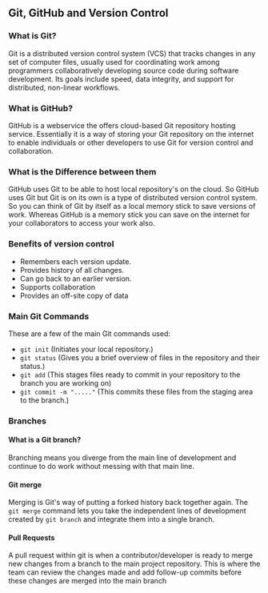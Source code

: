 ## Git, GitHub and Version Control

### What is Git?

Git is a distributed version control system (VCS) that tracks changes in any set of computer files, 
usually used for coordinating work among programmers collaboratively developing source code 
during software development. Its goals include speed, data integrity, and support for distributed, 
non-linear workflows.

### What is GitHub?

GitHub is a webservice the offers cloud-based Git repository hosting service. Essentially it is a way of storing 
your Git repository on the internet to enable individuals or other developers to use Git for version 
control and collaboration. 

### What is the Difference between them
GitHub uses Git to be able to host local repository's on the cloud. So GitHub uses Git but Git is 
on its own is a type of distributed version control system. So you can think of Git by itself as a 
local memory stick to save versions of work. Whereas GitHub is a memory stick you can save on the internet for
your collaborators to access your work also. 

### Benefits of version control

- Remembers each version update.
- Provides history of all changes.
- Can go back to an earlier version.
- Supports collaboration
- Provides an off-site copy of data

### Main Git Commands

These are a few of the main Git commands used:

- `git init` (Initiates your local repository.)
- `git status` (Gives you a brief overview of files in the repository and their status.)
- `git add` (This stages files ready to commit in your repository to the branch you are working on)
- `git commit -m "....."` (This commits these files from the staging area to the branch.)

### Branches

#### What is a Git branch?

Branching means you diverge from the main line of development and continue to do work without 
messing with that main line.

#### Git merge

 

Merging is Git's way of putting a forked history back together again. The `git merge` command lets you take 
the independent lines of development created by `git branch` and integrate them into a single branch.

#### Pull Requests

A pull request within git is when a contributor/developer is ready to merge new changes from a branch 
to the main project repository. This is where the team can review the changes made and add follow-up commits
before these changes are merged into the main branch 

